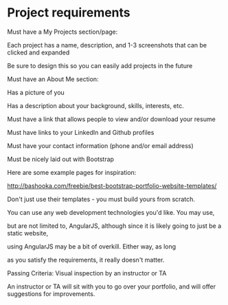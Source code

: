 Project requirements
====================

Must have a My Projects section/page:

Each project has a name, description, and 1-3 screenshots that can be clicked and expanded

Be sure to design this so you can easily add projects in the future

Must have an About Me section:

Has a picture of you

Has a description about your background, skills, interests, etc.

Must have a link that allows people to view and/or download your resume

Must have links to your LinkedIn and Github profiles

Must have your contact information (phone and/or email address)

Must be nicely laid out with Bootstrap

Here are some example pages for inspiration:

http://bashooka.com/freebie/best-bootstrap-portfolio-website-templates/

Don't just use their templates - you must build yours from scratch.

You can use any web development technologies you'd like. You may use, 

but are not limited to, AngularJS, although since it is likely going to just be a static website, 

using AngularJS may be a bit of overkill. Either way, as long 

as you satisfy the requirements, it really doesn't matter.

Passing Criteria: Visual inspection by an instructor or TA

An instructor or TA will sit with you to go over your portfolio, and will offer suggestions for improvements.
